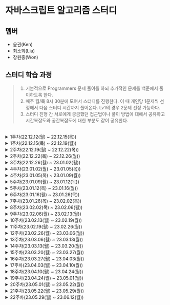# 자바스크립트 알고리즘 스터디

## 멤버

- 윤관(Ken)
- 최소희(Lia)
- 장원종(Won)

## 스터디 학습 과정

> 1. 기본적으로 Programmers 문제 풀이를 하되 추가적인 문제를 백준에서 풀이하도록 한다.
> 2. 매주 월/목 8시 30분에 모여서 스터디를 진행한다. 이 때 개인당 1문제씩 선정해서 다음 스터디 시간까지 풀어온다. Lv1의 경우 2문제 선정 가능하다.
> 3. 스터디 진행 간 서로에게 궁금했던 접근법이나 풀이 방법에 대해서 공유하고 시간복잡도와 공간복잡도에 대한 부분도 같이 공유한다.

<br>
<details>
  <summary>1주차(22.12.12(월) ~ 22.12.15(목))</summary>

#### Lv2

- 숫자 카드 나누기
- 귤 고르기

#### Lv1

- 숫자 짝꿍
- 명예의 전당(1)
- 비밀지도
- 문자열 나누기

</details>

<details>
  <summary>1주차(22.12.15(목) ~ 22.12.19(월))</summary>

#### Lv2

- 점찍기
- 큰 수 만들기
- 할인행사

#### Lv1

- 가장 가까운 같은 글자
- 로또의 최고 순위와 최저 순위
- 성격 유형 검사하기

</details>

<details>
  <summary>2주차(22.12.19(월) ~ 22.12.22(목))</summary>

#### Lv2

- 택배상자

#### Lv1

- 과일장수
- 기사단원의 무기

</details>

<details>
  <summary>2주차(22.12.22(목) ~ 22.12.26(월))</summary>

#### Lv2

- 게임 맵 최단거리
- 연속 부분 수열 합의 개수
- 카펫

</details>

<details>
  <summary>3주차(22.12.26(월) ~ 23.01.02(월))</summary>

#### Lv1

- 삼총사

#### Lv2

- 캐시
- 롤케이크 자르기

</details>

<details>
  <summary>4주차(23.01.02(월) ~ 23.01.05(목))</summary>

#### Lv2

- 올바른 괄호
- 숫자의 표현
- JadenCase 문자열 만들기

</details>
<details>
<summary>4주차(23.01.05(목) ~ 23.01.09(월))</summary>

#### Lv1

- 개인정보 수집 유효기간
- 햄버거 만들기

#### Lv2

- 최댓값과 최솟값
</details>

<details>
<summary>5주차(23.01.09(월) ~ 23.01.12(목))</summary>

#### Lv1

- 푸드 파이트 대회

#### Lv2

- 짝지어 제거하기
- 마법의 엘리베이터

</details>

<details>
<summary>5주차(23.01.12(목) ~ 23.01.16(월))</summary>

#### Lv2

- 구명보트
- 다음 큰 숫자
- 테이블 해시 함수

</details>

<details>
<summary>6주차(23.01.16(월) ~ 23.01.26(목))</summary>

#### Lv2

- 피보나치 수
- 최솟값 만들기
- [3차] 압축
- [3차] 파일명 정렬
- 예상대진표
- N개의 최소공배수

</details>
<details>
<summary>7주차(23.01.26(목) ~ 23.02.02(목))</summary>

#### Lv2

- [3차] n진수 게임
- 뒤에 있는 큰 숫자 찾기
- 무인도 여행
- 영어 끝말잇기
- 점프와 순간 이동
- 튜플

</details>
<details>
<summary>8주차(23.02.02(목) ~ 23.02.06(월))</summary>

#### Lv2

- 둘만의 암호
- 위장

#### Lv3

- 멀리 뛰기

</details>
<details>

<summary>9주차(23.02.06(월) ~ 23.02.13(월))</summary>

#### Lv2

- H-Index
- 기능 개발
- 시소 짝꿍
- 타겟 넘버
- 프린터
- 호텔 대실

</details>
<details>
<summary>10주차(23.02.13(월) ~ 23.02.19(월))</summary>

#### Lv2

- 2개 이하로 다른 비트
- 괄호 회전하기
- 이모티콘 할인행사

</details>
<details>
<summary>11주차(23.02.19(월) ~ 23.02.26(월))</summary>

#### Lv1

- 카드 뭉치

#### Lv2

- 2xn 타일링
- 신규 아이디 추천

</details>
<details>
<summary>12주차(23.02.26(월) ~ 23.03.06(월))</summary>

#### Lv1

- 대충 만든 자판

#### Lv2

- 행렬의 곱셈
- 혼자서 하는 틱택토

</details>
<details>
<summary>13주차(23.03.06(월) ~ 23.03.13(월))</summary>

#### Lv1

- 바탕화면 정리

#### Lv2

- 숫자 변환하기
- 덧칠하기

</details>
<details>
<summary>14주차(23.03.13(월) ~ 23.03.20(월))</summary>

#### Lv2

- 모음사전
- 미로탈출
- 순위검색

</details>

<details>
<summary>15주차(23.03.20(월) ~ 23.03.27(월))</summary>

#### Lv2

- 당구연습
- 리코쳇 로봇
- 스킬트리

</details>
<details>
<summary>16주차(23.03.27(월) ~ 23.04.03(월))</summary>

#### Lv1

- 공원산책

#### Lv2

- 다리를 지나는 트럭
- 이진 변환 반복하기

</details>
<details>
<summary>17주차(23.04.03(월) ~ 23.04.10(월))</summary>

#### Lv1

- 추억 점수

#### Lv2

- 땅따먹기
- 하샤드 수

</details>
<details>
<summary>18주차(23.04.10(월) ~ 23.04.24(월))</summary>

#### Lv1

- 달리기 경주

#### Lv2

- 연속된 부분 수열의 합
- 요격 시스템

</details>

<details>
<summary>19주차(23.04.24(월) ~ 23.05.01(월))</summary>

#### Lv1
- 제일 작은 수 제거하기
- 크기가 작은 부분 문자열
- 폰켓몬

</details>

<details>
<summary>20주차(23.05.01(월) ~ 23.05.22(월))</summary>

#### Lv1
- 문자열 다루기 기본
- 소수 찾기
#### Lv2
- 과제 진행하기

</details>

<details>
<summary>21주차(23.05.22(월) ~ 23.05.29(월))</summary>

#### Lv1
- 실패율
- 콜라 문제
#### Lv2
- 124 나라의 숫자
</details>

<details>
<summary>22주차(23.05.29(월) ~ 23.06.12(월))</summary>

#### Lv1
- 나머지가 1이되는 수 찾기
- 키패드 누르기
#### Lv2
- 가장 큰 정사각형 찾기
- 줄 서는 방법
</details>